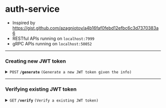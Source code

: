 # auth-service

- Inspired by https://gist.github.com/azagniotov/a4b16faf0febd12efbc6c3d7370383a6
- RESTful APIs running on `localhost:7999`
- gRPC APIs running on `localhost:50052`

---

### Creating new JWT token

<details>
<summary><code>POST</code> <code><b>/generate</b></code> <code>(Generate a new JWT token given the info)</code></summary>

##### Body (application/json or application/x-www-form-urlencoded)

> | key  | required | data type | description |
> | ---- | -------- | --------- | ----------- |
> | id   | true     | string    | N/A         |
> | mail | true     | string    | N/A         |
> | name | true     | string    | N/A         |

##### Responses

> | http code    | content-type       | response                                               |
> | ------------ | ------------------ | ------------------------------------------------------ |
> | `200`        | `application/json` | `{"message": "Success", "token": "Bearer your_token"}` |
> | `400`, `500` | `application/json` | `{"message":"Failed", "error":"Error messages"}`       |

</details>

---

### Verifying existing JWT token

<details>
<summary><code>GET</code> <code><b>/verify</b></code> <code>(Verify a existing JWT token)</code></summary>

##### Headers

> | key           | value         | description                 |
> | ------------- | ------------- | --------------------------- |
> | Authorization | The JWT token | Starts with `Bearer<space>` |

##### Responses

```typescript
type jwtContent = {
  id: string
  mail: string
  name: string
}
```

> | http code | content-type       | response                                          |
> | --------- | ------------------ | ------------------------------------------------- |
> | `200`     | `application/json` | `{"message": "Success", "jwtContent": jwtContent` |
> | `400`     | `application/json` | `{"message":"Failed", "error":"Error messages"}`  |

</details>
